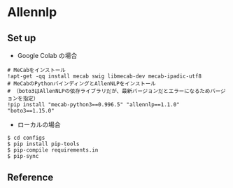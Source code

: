 # Allennlp

## Set up

* Google Colab の場合
```
# MeCabをインストール
!apt-get -qq install mecab swig libmecab-dev mecab-ipadic-utf8
# MeCabのPythonバインディングとAllenNLPをインストール
# （boto3はAllenNLPの依存ライブラリだが、最新バージョンだとエラーになるためバージョンを指定）
!pip install "mecab-python3==0.996.5" "allennlp==1.1.0" "boto3==1.15.0"
```

* ローカルの場合
```
$ cd configs
$ pip install pip-tools
$ pip-compile requirements.in
$ pip-sync
```


## Reference
